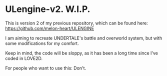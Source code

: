 # ULengine-v2. W.I.P.
This is version 2 of my previous repository, 
which can be found here: https://github.com/melon-heart/ULENGINE

I am aiming to recreate UNDERTALE's battle and overworld system, but with some modifications for my comfort.

Keep in mind, the code will be sloppy, 
as it has been a long time since I've coded in LOVE2D.

For people who want to use this:
Don't.
